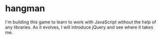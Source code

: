 # hangman

I'm building this game to learn to work with JavaScript without the help of any libraries.  As it evolves, I will introduce jQuery and see where it takes me.

